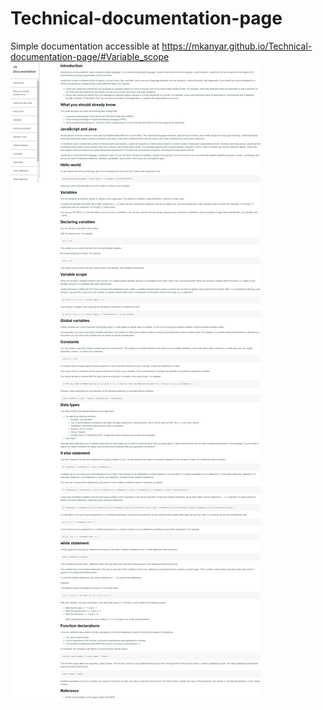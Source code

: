 # Technical-documentation-page
Simple documentation accessible at https://mkanyar.github.io/Technical-documentation-page/#Variable_scope
![](https://github.com/mkanyar/Technical-documentation-page/blob/main/docs/screencapture-mkanyar-github-io-Technical-documentation-page-2020-10-14-18_36_10.png)
